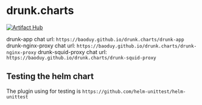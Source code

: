 # drunk.charts

[![Artifact Hub](https://img.shields.io/endpoint?url=https://artifacthub.io/badge/repository/drunk-app)](https://artifacthub.io/packages/search?repo=drunk-app)

drunk-app chat url: `https://baoduy.github.io/drunk.charts/drunk-app`
drunk-nginx-proxy chat url: `https://baoduy.github.io/drunk.charts/drunk-nginx-proxy`
drunk-squid-proxy chat url: `https://baoduy.github.io/drunk.charts/drunk-squid-proxy`

## Testing the helm chart

The plugin using for testing is `https://github.com/helm-unittest/helm-unittest`
